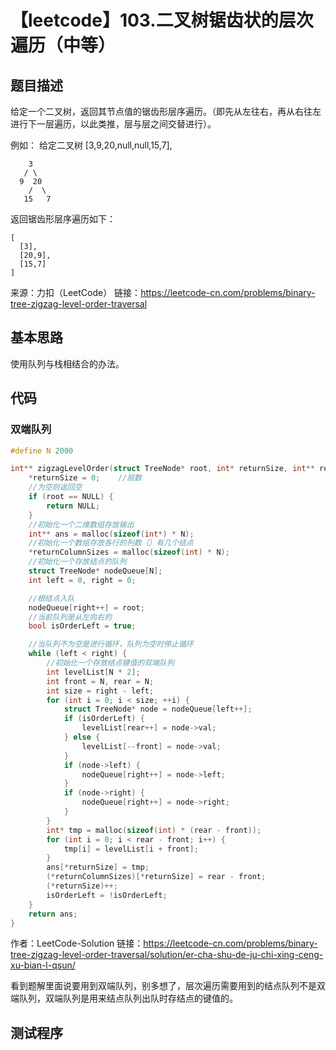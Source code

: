 # 【leetcode】103.二叉树锯齿状的层次遍历（中等）

## 题目描述

给定一个二叉树，返回其节点值的锯齿形层序遍历。（即先从左往右，再从右往左进行下一层遍历，以此类推，层与层之间交替进行）。

例如：
给定二叉树 [3,9,20,null,null,15,7],
```
    3
   / \
  9  20
    /  \
   15   7
```
返回锯齿形层序遍历如下：
```
[
  [3],
  [20,9],
  [15,7]
]
```
来源：力扣（LeetCode）
链接：https://leetcode-cn.com/problems/binary-tree-zigzag-level-order-traversal

## 基本思路

使用队列与栈相结合的办法。

## 代码

### 双端队列

```c++
#define N 2000

int** zigzagLevelOrder(struct TreeNode* root, int* returnSize, int** returnColumnSizes) {
    *returnSize = 0;    //层数
    //为空则返回空
    if (root == NULL) {
        return NULL;
    }
    //初始化一个二维数组存放输出
    int** ans = malloc(sizeof(int*) * N);
    //初始化一个数组存放各行的列数（）有几个结点
    *returnColumnSizes = malloc(sizeof(int) * N);
    //初始化一个存放结点的队列
    struct TreeNode* nodeQueue[N];
    int left = 0, right = 0;

    //根结点入队
    nodeQueue[right++] = root;
    //当前队列是从左向右的
    bool isOrderLeft = true;

    //当队列不为空是进行循环，队列为空时停止循环
    while (left < right) {
        //初始化一个存放结点键值的双端队列
        int levelList[N * 2];
        int front = N, rear = N;
        int size = right - left;
        for (int i = 0; i < size; ++i) {
            struct TreeNode* node = nodeQueue[left++];
            if (isOrderLeft) {
                levelList[rear++] = node->val;
            } else {
                levelList[--front] = node->val;
            }
            if (node->left) {
                nodeQueue[right++] = node->left;
            }
            if (node->right) {
                nodeQueue[right++] = node->right;
            }
        }
        int* tmp = malloc(sizeof(int) * (rear - front));
        for (int i = 0; i < rear - front; i++) {
            tmp[i] = levelList[i + front];
        }
        ans[*returnSize] = tmp;
        (*returnColumnSizes)[*returnSize] = rear - front;
        (*returnSize)++;
        isOrderLeft = !isOrderLeft;
    }
    return ans;
}
```

作者：LeetCode-Solution
链接：https://leetcode-cn.com/problems/binary-tree-zigzag-level-order-traversal/solution/er-cha-shu-de-ju-chi-xing-ceng-xu-bian-l-qsun/

看到题解里面说要用到双端队列，别多想了，层次遍历需要用到的结点队列不是双端队列，双端队列是用来结点队列出队时存结点的键值的。

## 测试程序
